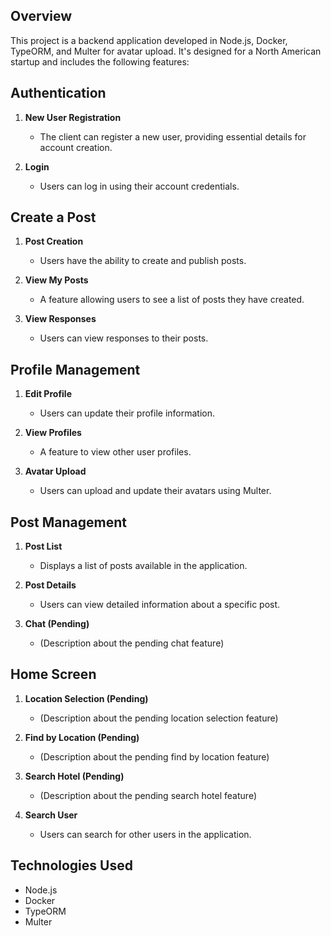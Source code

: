 ## Overview

This project is a backend application developed in Node.js, Docker, TypeORM, and Multer for avatar upload. It's designed for a North American startup and includes the following features:

## Authentication

1. **New User Registration**
   - The client can register a new user, providing essential details for account creation.

2. **Login**
   - Users can log in using their account credentials.

## Create a Post

1. **Post Creation**
   - Users have the ability to create and publish posts.

2. **View My Posts**
   - A feature allowing users to see a list of posts they have created.

3. **View Responses**
   - Users can view responses to their posts.

## Profile Management

1. **Edit Profile**
   - Users can update their profile information.

2. **View Profiles**
   - A feature to view other user profiles.

3. **Avatar Upload**
   - Users can upload and update their avatars using Multer.

## Post Management

1. **Post List**
   - Displays a list of posts available in the application.

2. **Post Details**
   - Users can view detailed information about a specific post.

3. **Chat (Pending)**
   - (Description about the pending chat feature)

## Home Screen

1. **Location Selection (Pending)**
   - (Description about the pending location selection feature)

2. **Find by Location (Pending)**
   - (Description about the pending find by location feature)

3. **Search Hotel (Pending)**
   - (Description about the pending search hotel feature)

4. **Search User**
   - Users can search for other users in the application.



## Technologies Used

- Node.js
- Docker
- TypeORM
- Multer
